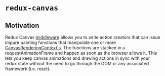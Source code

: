 # `redux-canvas`

## Motivation
Redux Canvas [middleware](https://github.com/reactjs/redux/blob/master/docs/advanced/Middleware.md) allows you to write action creators that can issue impure painting functions that manipulate one or more [CanvasRenderingContext's](https://developer.mozilla.org/en-US/docs/Web/API/CanvasRenderingContext2D).
The functions are stacked in a requestAnimationFrame and happen as soon as the browser allows it. This lets you keep canvas animations and drawing actions in sync with your redux state without the need to go through the DOM or any associated framework (i.e. react).

